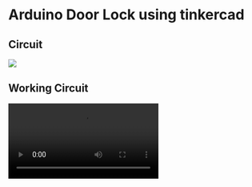# Arduino Door Lock using tinkercad

## Circuit
![](output/door_lock.png)

## Working Circuit
![](output/door_lock.mov)
